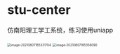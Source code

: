 # stu-center
仿南阳理工学工系统，练习使用uniapp

<img src="https://gitee.com/nahaohao/pic-upload/raw/master/img/image-20210807165331704.png" alt="image-20210807165331704" style="zoom:50%;" />

<img src="https://gitee.com/nahaohao/pic-upload/raw/master/img/image-20210807165358090.png" alt="image-20210807165358090" style="zoom:50%;" />
